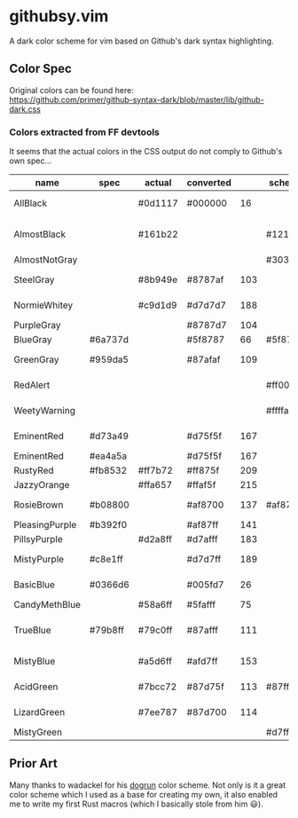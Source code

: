 # githubsy.vim
A dark color scheme for vim based on Github's dark syntax highlighting.

## Color Spec
Original colors can be found here:\
https://github.com/primer/github-syntax-dark/blob/master/lib/github-dark.css 

### Colors extracted from FF devtools
It seems that the actual colors in the CSS output do not comply to Github's own spec...

| name              | spec      | actual    | converted |       | scheme    |     | note
|-------------------|-----------|-----------|-----------|-------|-----------| ----|-------------------------
| AllBlack          |           | #0d1117   | #000000   | 16    |           |     | GH syntax hl (background)
| AlmostBlack       |           | #161b22   |           |       | #121212   | 233 | GH syntax hl (background in READMEs)
| AlmostNotGray     |           |           |           |       | #303030   | 236 | 
| SteelGray         |           | #8b949e   | #8787af   | 103   |           |     | GH syntax hl (comment)
| NormieWhitey      |           | #c9d1d9   | #d7d7d7   | 188   |           |     | GH syntax hl (normal text)
| PurpleGray        |           |           | #8787d7   | 104   |           |     | 
| BlueGray          | #6a737d   |           | #5f8787   | 66    | #5f87af   | 67  | pl-sg gutter
| GreenGray         | #959da5   |           | #87afaf   | 109   |           |     | pl-c comment
| RedAlert          |           |           |           |       | #ff005f   | 197 | pl-bu inv broken
| WeetyWarning      |           |           |           |       | #ffffaf   | 229 | pl-bu inv broken
| EminentRed        | #d73a49   |           | #d75f5f   | 167   |           |     | pl-bu inv broken
| EminentRed        | #ea4a5a   |           | #d75f5f   | 167   |           |     | pl-k keyword
| RustyRed          | #fb8532   | #ff7b72   | #ff875f   | 209   |           |     | pl-v variable
| JazzyOrange       |           | #ffa657   | #ffaf5f   | 215   |           |     |
| RosieBrown        | #b08800   |           | #af8700   | 137   | #af8787   | 138 | pl-mc mh changed
| PleasingPurple    | #b392f0   |           | #af87ff   | 141   |           |     | pl-e entity
| PillsyPurple      |           | #d2a8ff   | #d7afff   | 183   |           |     |
| MistyPurple       | #c8e1ff   |           | #d7d7ff   | 189   |           |     | pl-c1 constant
| BasicBlue         | #0366d6   |           | #005fd7   | 26    |           |     | pl-mh heading
| CandyMethBlue     |           | #58a6ff   | #5fafff   | 75    |           |     | GH Repo title
| TrueBlue          | #79b8ff   | #79c0ff   | #87afff   | 111   |           |     | pl-s string, GH syntax hl (variable)
| MistyBlue         |           | #a5d6ff   | #afd7ff   | 153   |           |     | GH syntax hl (string)
| AcidGreen         |           | #7bcc72   | #87d75f   | 113   | #87ff00   | 118 | pl-ent entity tag
| LizardGreen       |           | #7ee787   | #87d700   | 114   |           |     | GH syntax hl (html tag)
| MistyGreen        |           |           |           |       | #d7ffff   | 194 | 

## Prior Art
Many thanks to wadackel for his [dogrun](https://github.com/wadackel/vim-dogrun) color
scheme. Not only is it a great color scheme which I used as a base for creating my own,
it also enabled me to write my first Rust macros (which I basically stole from him 😃).

